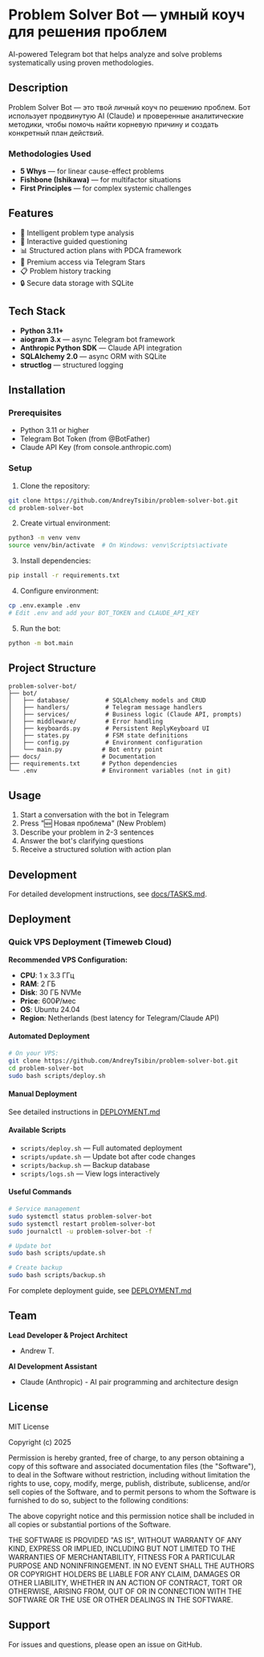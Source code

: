 # Problem Solver Bot — умный коуч для решения проблем

AI-powered Telegram bot that helps analyze and solve problems systematically using proven methodologies.

## Description

Problem Solver Bot — это твой личный коуч по решению проблем. Бот использует продвинутую AI (Claude) и проверенные аналитические методики, чтобы помочь найти корневую причину и создать конкретный план действий.

### Methodologies Used

- **5 Whys** — for linear cause-effect problems
- **Fishbone (Ishikawa)** — for multifactor situations
- **First Principles** — for complex systemic challenges

## Features

- 🎯 Intelligent problem type analysis
- 🤖 Interactive guided questioning
- 📊 Structured action plans with PDCA framework
- 💎 Premium access via Telegram Stars
- 📋 Problem history tracking
- 🔒 Secure data storage with SQLite

## Tech Stack

- **Python 3.11+**
- **aiogram 3.x** — async Telegram bot framework
- **Anthropic Python SDK** — Claude API integration
- **SQLAlchemy 2.0** — async ORM with SQLite
- **structlog** — structured logging

## Installation

### Prerequisites

- Python 3.11 or higher
- Telegram Bot Token (from @BotFather)
- Claude API Key (from console.anthropic.com)

### Setup

1. Clone the repository:
```bash
git clone https://github.com/AndreyTsibin/problem-solver-bot.git
cd problem-solver-bot
```

2. Create virtual environment:
```bash
python3 -m venv venv
source venv/bin/activate  # On Windows: venv\Scripts\activate
```

3. Install dependencies:
```bash
pip install -r requirements.txt
```

4. Configure environment:
```bash
cp .env.example .env
# Edit .env and add your BOT_TOKEN and CLAUDE_API_KEY
```

5. Run the bot:
```bash
python -m bot.main
```

## Project Structure

```
problem-solver-bot/
├── bot/
│   ├── database/          # SQLAlchemy models and CRUD
│   ├── handlers/          # Telegram message handlers
│   ├── services/          # Business logic (Claude API, prompts)
│   ├── middleware/        # Error handling
│   ├── keyboards.py       # Persistent ReplyKeyboard UI
│   ├── states.py          # FSM state definitions
│   ├── config.py          # Environment configuration
│   └── main.py           # Bot entry point
├── docs/                 # Documentation
├── requirements.txt      # Python dependencies
└── .env                  # Environment variables (not in git)
```

## Usage

1. Start a conversation with the bot in Telegram
2. Press "🆕 Новая проблема" (New Problem)
3. Describe your problem in 2-3 sentences
4. Answer the bot's clarifying questions
5. Receive a structured solution with action plan

## Development

For detailed development instructions, see [docs/TASKS.md](docs/TASKS.md).

## Deployment

### Quick VPS Deployment (Timeweb Cloud)

**Recommended VPS Configuration:**
- **CPU**: 1 x 3.3 ГГц
- **RAM**: 2 ГБ
- **Disk**: 30 ГБ NVMe
- **Price**: 600₽/мес
- **OS**: Ubuntu 24.04
- **Region**: Netherlands (best latency for Telegram/Claude API)

#### Automated Deployment

```bash
# On your VPS:
git clone https://github.com/AndreyTsibin/problem-solver-bot.git
cd problem-solver-bot
sudo bash scripts/deploy.sh
```

#### Manual Deployment

See detailed instructions in [DEPLOYMENT.md](DEPLOYMENT.md)

#### Available Scripts

- `scripts/deploy.sh` — Full automated deployment
- `scripts/update.sh` — Update bot after code changes
- `scripts/backup.sh` — Backup database
- `scripts/logs.sh` — View logs interactively

#### Useful Commands

```bash
# Service management
sudo systemctl status problem-solver-bot
sudo systemctl restart problem-solver-bot
sudo journalctl -u problem-solver-bot -f

# Update bot
sudo bash scripts/update.sh

# Create backup
sudo bash scripts/backup.sh
```

For complete deployment guide, see [DEPLOYMENT.md](DEPLOYMENT.md)

## Team

**Lead Developer & Project Architect**
- Andrew T.

**AI Development Assistant**
- Claude (Anthropic) - AI pair programming and architecture design

## License

MIT License

Copyright (c) 2025

Permission is hereby granted, free of charge, to any person obtaining a copy
of this software and associated documentation files (the "Software"), to deal
in the Software without restriction, including without limitation the rights
to use, copy, modify, merge, publish, distribute, sublicense, and/or sell
copies of the Software, and to permit persons to whom the Software is
furnished to do so, subject to the following conditions:

The above copyright notice and this permission notice shall be included in all
copies or substantial portions of the Software.

THE SOFTWARE IS PROVIDED "AS IS", WITHOUT WARRANTY OF ANY KIND, EXPRESS OR
IMPLIED, INCLUDING BUT NOT LIMITED TO THE WARRANTIES OF MERCHANTABILITY,
FITNESS FOR A PARTICULAR PURPOSE AND NONINFRINGEMENT. IN NO EVENT SHALL THE
AUTHORS OR COPYRIGHT HOLDERS BE LIABLE FOR ANY CLAIM, DAMAGES OR OTHER
LIABILITY, WHETHER IN AN ACTION OF CONTRACT, TORT OR OTHERWISE, ARISING FROM,
OUT OF OR IN CONNECTION WITH THE SOFTWARE OR THE USE OR OTHER DEALINGS IN THE
SOFTWARE.

## Support

For issues and questions, please open an issue on GitHub.
